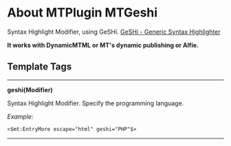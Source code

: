 # About MTPlugin MTGeshi

Syntax Highlight Modifier, using GeSHi.
[GeSHi - Generic Syntax Highlighter](http://qbnz.com/highlighter/)

**It works with DynamicMTML or MT's dynamic publishing or Alfie.**

## Template Tags

---------------------------------------

**geshi(Modifier)**

Syntax Highlight Modifier. Specify the programming language.

*Example:*

    <$mt:EntryMore escape="html" geshi="PHP"$>

---------------------------------------
